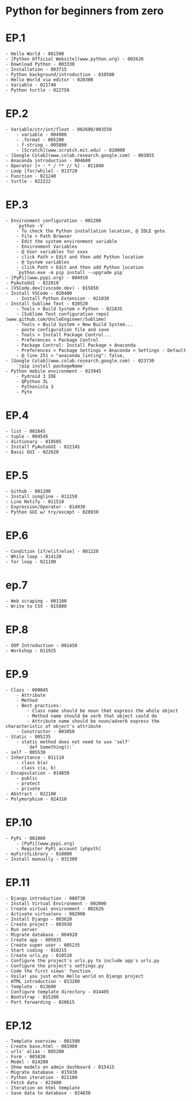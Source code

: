 # Python for beginners from zero

# EP.1
    - Hello World - 001500
    - [Python Official Website](www.python.org) - 002620
    - Download Python - 003330
    - Installation - 003715
    - Python background/introduction - 010500
    - Hello World via editor - 020300
    - Variable - 021740
    - Python turtle - 022750
# EP.2
    - Variable/str/int/float - 002600/003550
        - variable - 004900
        - .format - 005200
        - f-string - 005800
        - [Scratch](www.scratch.mit.edu) - 010000
    - [Google Colab](www.colab.research.google.com) - 003855
    - Anaconda introduction - 004600
    - Operator [+ - * / ** // %] - 011040
    - Loop [for/while] - 013720
    - Function - 021240
    - turtle - 022222
# EP.3
    - Environment configuration - 001200
	    `python -V`
	    - To check the Python installation location, @ IDLE goto 
	    - File > Path Browser
	    - Edit the system environment variable
	    - Environment Variables
	    - @ User variables for xxxx
	    - click Path > Edit and then add Python location
	    - @ System variables
	    - click Path > Edit and then add Python location
	    `python.exe -m pip install --upgrade pip`
    - [PyPi](www.pypi.org) - 004910
    - PyAutoGUI - 022010
    - [VSCode.dev](vscode.dev) - 015850
    - Install VSCode - 020400
	    - Install Python Extension - 021030
    - Install Sublime Text - 020520
	    - Tools > Build System > Python - 021835
	    - [Sublime Text configuration repo](www.github.com/UncleEngineer/Sublime)
	    - Tools > Build System > New Build System...
	    - paste configuration file and save
	    - Tools > Install Package Control...
	    - Preferences > Package Control
	    - Package Control: Install Package > Anaconda
	    - Preferences > Package Settings > Anaconda > Settings - Default
	    - @ line 251 > "anaconda_linting": false,
    - [Google Colab](www.colab.research.google.com) - 023730
	    `!pip install packageName`
    - Python mobile environment - 023945
	    - Pydroid 3 IDE
	    - QPython 3L
	    - Pythonista 3
	    - Pyto
# EP.4
    - list - 001645
    - tuple - 004545
    - dictionary - 010505
    - Install PyAutoGUI - 022145
    - Basic GUI - 022620
# EP.5
    - Github - 001200
    - Install songline - 011250
    - Line Notify - 011510
    - Expression/Operator - 014930
    - Python GUI w/ try/except - 020930
# EP.6
    - Condition [if/elif/else] - 001220
    - While loop - 014120
    - for loop - 021100
# ep.7
    - Web scraping - 001100
    - Write to CSV - 015800
# EP.8
    - OOP Introduction - 001450
    - Workshop - 011925
# EP.9
    - Class - 000845
        - Attribute
        - Method
        - Best practices:
            - Class name should be noun that express the whole object
            - Method name should be verb that object could do
            - Attribute name should be noun/adverb express the characteristic of object's attribute
        - Constructor - 003050
    - Static - 005235
        - static method does not need to use 'self'
            `def Something():`
    - self - 005530
    - Inheritance - 011110
        - class b(a)
        - class c(a, b)
    - Encapsulation - 014850
        - public
        - protect
        - private
    - Abstract - 022100
    - Polymorphism - 024310
# EP.10
    - PyPi - 001000
        - [PyPi](www.pypi.org)
        - Register PyPi account [phpsth]
    - myFirstLibrary - 010800
    - Install manually - 031300
# EP.11
    - Django introduction - 000730
    - Install Virtual Environment - 002000
    - Create virtual environment - 002626
    - Activate virtualenv - 002900
    - Install Django - 003620
    - Create project - 003930
    - Run server
    - Migrate database - 004920
    - Create app - 005035
    - Create super user - 005235
    - Start coding - 010215
    - Create urls.py - 010510
    - Configure the project's urls.py to include app's urls.py
    - Configure the project's settings.py
    - Code the first views' function
    - Voila! you just echo Hello world on Django project
    - HTML introduction - 013200
    - Template - 013600
    - Configure template directory - 014405
    - Bootstrap - 015200
    - Port forwarding - 020615
# EP.12
    - Template overview - 001500
    - Create base.html - 001900
    - urls' alias - 005200
    - Form - 005830
    - Model - 014200
    - Show models on admin dashboard - 015415
    - Migrate database - 015930
    - Python iteration - 021100
    - Fetch data - 023400
    - Iteration on html template
    - Save data to database - 024830